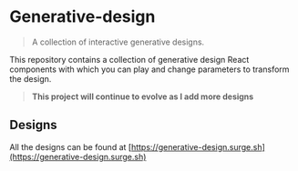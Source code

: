 # Generative-design

> A collection of interactive generative designs.

This repository contains a collection of generative design React components with which you can play and change parameters to transform the design.

> **This project will continue to evolve as I add more designs**

## Designs

All the designs can be found at [https://generative-design.surge.sh](https://generative-design.surge.sh)
